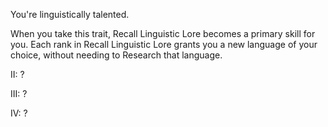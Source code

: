 You're linguistically talented.

When you take this trait, Recall Linguistic Lore becomes a primary skill for you. Each rank in Recall Linguistic Lore grants you a new language of your choice, without needing to Research that language.

II: ?

III: ?

IV: ?
